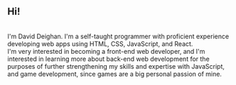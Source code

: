 <h2>Hi!</h2> 
<br>I'm David Deighan. I'm a self-taught programmer with proficient experience developing web apps using HTML, CSS, JavaScript, and React.
<br>I'm very interested in becoming a front-end web developer, and I'm interested in learning more about back-end web development for the purposes of further strengthening my skills and expertise with JavaScript, and game development, since games are a big personal passion of mine.

<!---
dgdeighan/dgdeighan is a ✨ special ✨ repository because its `README.md` (this file) appears on your GitHub profile.
You can click the Preview link to take a look at your changes.
--->
